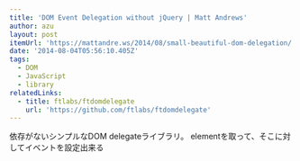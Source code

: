 ```yaml
---
title: 'DOM Event Delegation without jQuery | Matt Andrews'
author: azu
layout: post
itemUrl: 'https://mattandre.ws/2014/08/small-beautiful-dom-delegation/'
date: '2014-08-04T05:56:10.405Z'
tags:
  - DOM
  - JavaScript
  - library
relatedLinks:
  - title: ftlabs/ftdomdelegate
    url: 'https://github.com/ftlabs/ftdomdelegate'
---
```

依存がないシンプルなDOM delegateライブラリ。
elementを取って、そこに対してイベントを設定出来る
